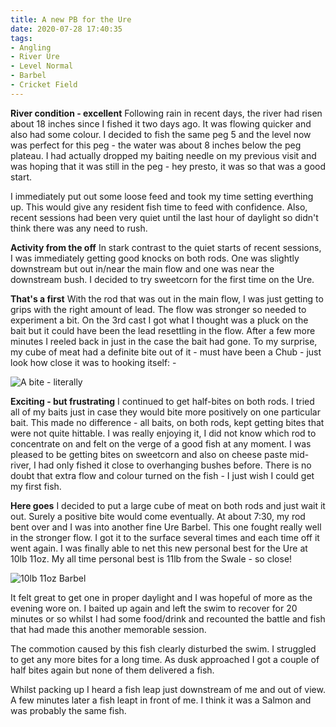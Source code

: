 ```yaml
---
title: A new PB for the Ure
date: 2020-07-28 17:40:35
tags:
- Angling
- River Ure
- Level Normal
- Barbel
- Cricket Field
---
```

**River condition - excellent**
Following rain in recent days, the river had risen about 18 inches since I fished it two days ago. It was flowing quicker and also had some colour. I decided to fish the same peg 5 and the level now was perfect for this peg - the water was about 8 inches below the peg plateau. I had actually dropped my baiting needle on my previous visit and was hoping that it was still in the peg - hey presto, it was so that was a good start.

I immediately put out some loose feed and took my time setting everthing up. This would give any resident fish time to feed with confidence. Also, recent sessions had been very quiet until the last hour of daylight so didn't think there was any need to rush.

**Activity from the off**
In stark contrast to the quiet starts of recent sessions, I was immediately getting good knocks on both rods. One was slightly downstream but out in/near the main flow and one was near the downstream bush. I decided to try sweetcorn for the first time on the Ure. 

**That's a first**
With the rod that was out in the main flow, I was just getting to grips with the right amount of lead. The flow was stronger so needed to experiment a bit. On the 3rd cast I got what I thought was a pluck on the bait but it could have been the lead resettling in the flow. After a few more minutes I reeled back in just in the case the bait had gone. To my surprise, my cube of meat had a definite bite out of it - must have been a Chub - just look how close it was to hooking itself: -

![A bite - literally](/images/2020-07-28/BiteOnMeat.jpg)

**Exciting - but frustrating**
I continued to get half-bites on both rods. I tried all of my baits just in case they would bite more positively on one particular bait. This made no difference - all baits, on both rods, kept getting bites that were not quite hittable. I was really enjoying it, I did not know which rod to concentrate on and felt on the verge of a good fish at any moment. I was pleased to be getting bites on sweetcorn and also on cheese paste mid-river, I had only fished it close to overhanging bushes before. There is no doubt that extra flow and colour turned on the fish - I just wish I could get my first fish.

**Here goes**
I decided to put a large cube of meat on both rods and just wait it out. Surely a positive bite would come eventually. At about 7:30, my rod bent over and I was into another fine Ure Barbel. This one fought really well in the stronger flow. I got it to the surface several times and each time off it went again. I was finally able to net this new personal best for the Ure at 10lb 11oz. My all time personal best is 11lb from the Swale - so close!

![10lb 11oz Barbel](/images/2020-07-28/10lb11ozBarbel.jpg)

It felt great to get one in proper daylight and I was hopeful of more as the evening wore on. I baited up again and left the swim to recover for 20 minutes or so whilst I had some food/drink and recounted the battle and fish that had made this another memorable session.

The commotion caused by this fish clearly disturbed the swim. I struggled to get any more bites for a long time. As dusk approached I got a couple of half bites again but none of them delivered a fish.

Whilst packing up I heard a fish leap just downstream of me and out of view. A few minutes later a fish leapt in front of me. I think it was a Salmon and was probably the same fish.

